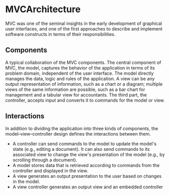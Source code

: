 # MVCArchitecture

MVC was one of the seminal insights in the early development of graphical user interfaces, and one of the first approaches to describe and implement software constructs in terms of their responsibilities.

<h2>Components</h2>

A typical collaboration of the MVC components.
The central component of MVC, the model, captures the behavior of the application in terms of its problem domain, independent of the user interface. The model directly manages the data, logic and rules of the application.
A view can be any output representation of information, such as a chart or a diagram; multiple views of the same information are possible, such as a bar chart for management and a tabular view for accountants.
The third part, the controller, accepts input and converts it to commands for the model or view.

<h2>Interactions</h2>
In addition to dividing the application into three kinds of components, the model–view–controller design defines the interactions between them.
<ul>
<li>A controller can send commands to the model to update the model's state (e.g., editing a document). It can also send commands to its associated view to change the view's presentation of the model (e.g., by scrolling through a document).</li>
<li>A model stores data that is retrieved according to commands from the controller and displayed in the view.</li>
<li>A view generates an output presentation to the user based on changes in the model.</li>
<li>A view controller generates an output view and an embedded controller</li>
</ul>